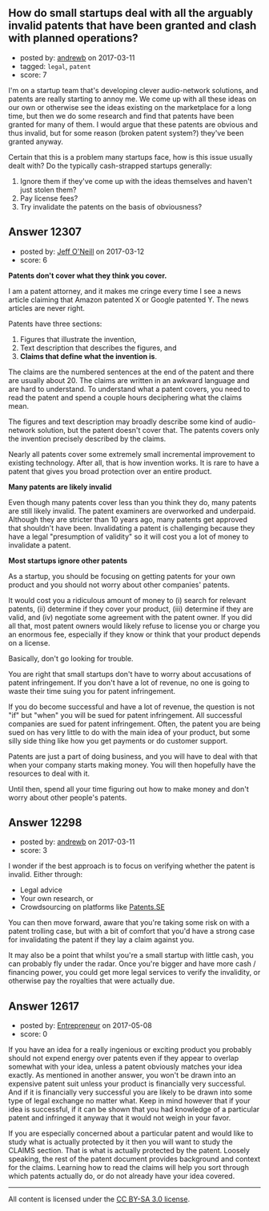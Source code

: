 ## How do small startups deal with all the arguably invalid patents that have been granted and clash with planned operations?

- posted by: [andrewb](https://stackexchange.com/users/1340467/andrewb) on 2017-03-11
- tagged: `legal`, `patent`
- score: 7

<p>I'm on a startup team that's developing clever audio-network solutions, and patents are really starting to annoy me. We come up with all these ideas on our own or otherwise see the ideas existing on the marketplace for a long time, but then we do some research and find that patents have been granted for many of them. I would argue that these patents are obvious and thus invalid, but for some reason (broken patent system?) they've been granted anyway.</p>

<p>Certain that this is a problem many startups face, how is this issue usually dealt with? Do the typically cash-strapped startups generally:</p>

<ol>
<li>Ignore them if they've come up with the ideas themselves and haven't just stolen them?</li>
<li>Pay license fees?</li>
<li>Try invalidate the patents on the basis of obviousness?</li>
</ol>



## Answer 12307

- posted by: [Jeff O'Neill](https://stackexchange.com/users/46273/jeff-o-neill) on 2017-03-12
- score: 6

<p><strong>Patents don't cover what they think you cover.</strong>  </p>

<p>I am a patent attorney, and it makes me cringe every time I see a news article claiming that Amazon patented X or Google patented Y. The news articles are never right.</p>

<p>Patents have three sections:</p>

<ol>
<li>Figures that illustrate the invention,</li>
<li>Text description that describes the figures, and</li>
<li><strong>Claims that define what the invention is</strong>.</li>
</ol>

<p>The claims are the numbered sentences at the end of the patent and there are usually about 20.  The claims are written in an awkward language and are hard to understand.  To understand what a patent covers, you need to read the patent and spend a couple hours deciphering what the claims mean.</p>

<p>The figures and text description may broadly describe some kind of audio-network solution, but the patent doesn't cover that.  The patents covers only the invention precisely described by the claims.</p>

<p>Nearly all patents cover some extremely small incremental improvement to existing technology. After all, that is how invention works. It is rare to have a patent that gives you broad protection over an entire product.</p>

<p><strong>Many patents are likely invalid</strong></p>

<p>Even though many patents cover less than you think they do, many patents are still likely invalid. The patent examiners are overworked and underpaid. Although they are stricter than 10 years ago, many patents get approved that shouldn't have been. Invalidating a patent is challenging because they have a legal "presumption of validity" so it will cost you a lot of money to invalidate a patent.</p>

<p><strong>Most startups ignore other patents</strong></p>

<p>As a startup, you should be focusing on getting patents for your own product and you should not worry about other companies' patents.</p>

<p>It would cost you a ridiculous amount of money to (i) search for relevant patents, (ii) determine if they cover your product, (iii) determine if they are valid, and (iv) negotiate some agreement with the patent owner. If you did all that, most patent owners would likely refuse to license you or charge you an enormous fee, especially if they know or think that your product depends on a license.</p>

<p>Basically, don't go looking for trouble.</p>

<p>You are right that small startups don't have to worry about accusations of patent infringement.  If you don't have a lot of revenue, no one is going to waste their time suing you for patent infringement.</p>

<p>If you do become successful and have a lot of revenue, the question is not "if" but "when" you will be sued for patent infringement.  All successful companies are sued for patent infringement. Often, the patent you are being sued on has very little to do with the main idea of your product, but some silly side thing like how you get payments or do customer support.</p>

<p>Patents are just a part of doing business, and you will have to deal with that when your company starts making money.  You will then hopefully have the resources to deal with it.</p>

<p>Until then, spend all your time figuring out how to make money and don't worry about other people's patents.</p>



## Answer 12298

- posted by: [andrewb](https://stackexchange.com/users/1340467/andrewb) on 2017-03-11
- score: 3

<p>I wonder if the best approach is to focus on verifying whether the patent is invalid. Either through:</p>

<ul>
<li>Legal advice</li>
<li>Your own research, or</li>
<li>Crowdsourcing on platforms like <a href="http://patents.stackexchange.com" title="Patents.SE">Patents.SE</a></li>
</ul>

<p>You can then move forward, aware that you're taking some risk on with a patent trolling case, but with a bit of comfort that you'd have a strong case for invalidating the patent if they lay a claim against you.</p>

<p>It may also be a point that whilst you're a small startup with little cash, you can probably fly under the radar. Once you're bigger and have more cash / financing power, you could get more legal services to verify the invalidity, or otherwise pay the royalties that were actually due.</p>



## Answer 12617

- posted by: [Entrepreneur](https://stackexchange.com/users/10837024/entrepreneur) on 2017-05-08
- score: 0

<p>If you have an idea for a really ingenious or exciting product you probably should not expend energy over patents even if they appear to overlap somewhat with your idea, unless a patent obviously matches your idea exactly. As mentioned in another answer, you won't be drawn into an expensive patent suit unless your product is financially very successful. And if it is financially very successful you are likely to be drawn into some type of legal exchange no matter what. Keep in mind however that if your idea is successful, if it can be shown that you had knowledge of a particular patent and infringed it anyway that it would not weigh in your favor.</p>

<p>If you are especially concerned about a particular patent and would like to study what is actually protected by it then you will want to study the CLAIMS section. That is what is actually protected by the patent. Loosely speaking, the rest of the patent document provides background and context for the claims. Learning how to read the claims will help you sort through which patents actually do, or do not already have your idea covered.</p>




---

All content is licensed under the [CC BY-SA 3.0 license](https://creativecommons.org/licenses/by-sa/3.0/).
